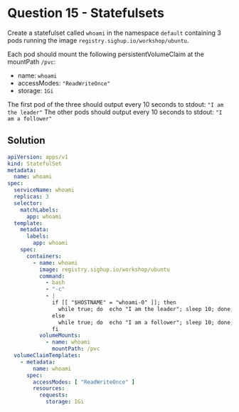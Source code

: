 # Question 15 - Statefulsets

Create a statefulset called `whoami` in the namespace `default` containing 3 pods running the image `registry.sighup.io/workshop/ubuntu`.

Each pod should mount the following persistentVolumeClaim at the mountPath `/pvc`:

- name: `whoami`
- accessModes: `"ReadWriteOnce"`
- storage: `1Gi`

The first pod of the three should output every 10 seconds to stdout: `"I am the leader"`
The other pods should output every 10 seconds to stdout: `"I am a follower"`

## Solution

```yaml
apiVersion: apps/v1
kind: StatefulSet
metadata:
  name: whoami
spec:
  serviceName: whoami
  replicas: 3
  selector:
    matchLabels:
      app: whoami
  template:
    metadata:
      labels:
        app: whoami
    spec:
      containers:
        - name: whoami
          image: registry.sighup.io/workshop/ubuntu
          command:
            - bash
            - "-c"
            - |
              if [[ "$HOSTNAME" = "whoami-0" ]]; then
                while true; do  echo "I am the leader"; sleep 10; done;
              else
                while true; do  echo "I am a follower"; sleep 10; done;
              fi
          volumeMounts:
            - name: whoami
              mountPath: /pvc
  volumeClaimTemplates:
    - metadata:
        name: whoami
      spec:
        accessModes: [ "ReadWriteOnce" ]
        resources:
          requests:
            storage: 1Gi
```
